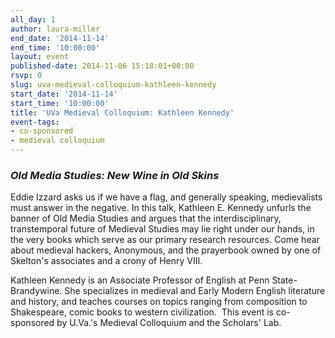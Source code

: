 ```yaml
---
all_day: 1
author: laura-miller
end_date: '2014-11-14'
end_time: '10:00:00'
layout: event
published-date: 2014-11-06 15:18:01+00:00
rsvp: 0
slug: uva-medieval-colloquium-kathleen-kennedy
start_date: '2014-11-14'
start_time: '10:00:00'
title: 'UVa Medieval Colloquium: Kathleen Kennedy'
event-tags:
- co-sponsored
- medieval colloquium
---
```


### _Old Media Studies: New Wine in Old Skins_


Eddie Izzard asks us if we have a flag, and generally speaking, medievalists must answer in the negative. In this talk, Kathleen E. Kennedy unfurls the banner of Old Media Studies and argues that the interdisciplinary, transtemporal future of Medieval Studies may lie right under our hands, in the very books which serve as our primary research resources. Come hear about medieval hackers, Anonymous, and the prayerbook owned by one of Skelton's associates and a crony of Henry VIII.

Kathleen Kennedy is an Associate Professor of English at Penn State-Brandywine. She specializes in medieval and Early Modern English literature and history, and teaches courses on topics ranging from composition to Shakespeare, comic books to western civilization.  This event is co-sponsored by U.Va.'s Medieval Colloquium and the Scholars' Lab.


